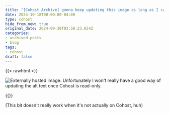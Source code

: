 ```yaml
---
title: "[Cohost Archive] gonna keep updating this image as long as I can"
date: 2024-10-18T00:00:00-04:00
type: cohost
hide_from_new: true
original_date: 2024-09-30T03:50:23.654Z
categories:
- archived-posts
- blog
tags:
- cohost
draft: false
---
```



{{< rawhtml >}}
<p>
    <img src="https://storage.ratheronfire.com/cohost_embed.png"
    alt="Externally hosted image. Unfortunately I won't really have a good way of updating the alt text once Cohost is read-only.">
</p>
{{</ rawhtml >}}

(This bit doesn't really work when it's not actually on Cohost, huh)